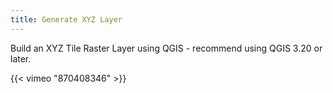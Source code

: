 ```yaml
---
title: Generate XYZ Layer
---
```


Build an XYZ Tile Raster Layer using QGIS - recommend using QGIS 3.20 or later.

{{< vimeo "870408346" >}}
